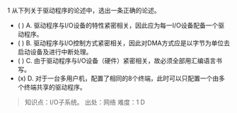1
从下列关于驱动程序的论述中，选出一条正确的论述。
- ( ) A. 驱动程序与I/O设备的特性紧密相关，因此应为每一I/O设备配备一个驱动程序。 
- ( ) B.
驱动程序与I/O控制方式紧密相关，因此对DMA方式应是以字节为单位去启动设备及进行中断处理。 
- ( ) C.
由于驱动程序与I/O设备（硬件）紧密相关，故必须全部用汇编语言书写。 
- (x) D.
对于一台多用户机，配置了相同的8个终端，此时可以只配置一个由多个终端共享的驱动程序。

> 知识点：I/O子系统。
> 出处：网络
> 难度：1
> D
